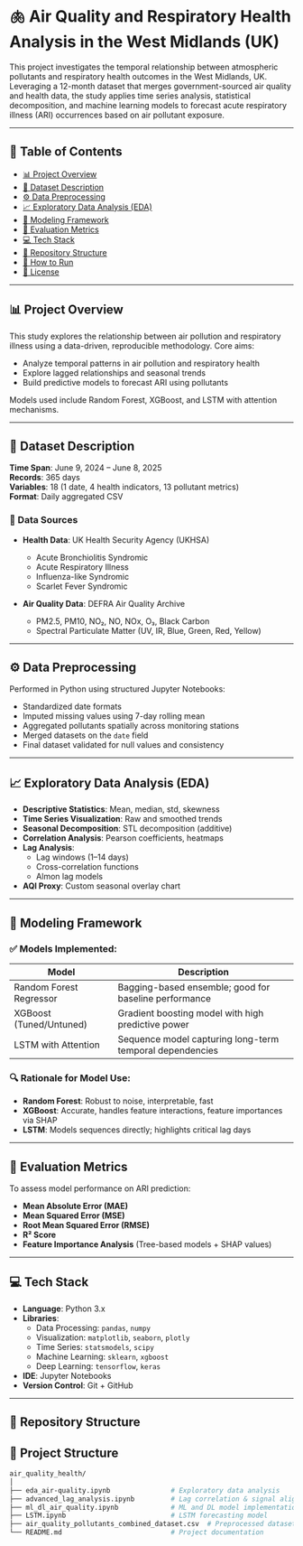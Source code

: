 # 🫁 Air Quality and Respiratory Health Analysis in the West Midlands (UK)

This project investigates the temporal relationship between atmospheric pollutants and respiratory health outcomes in the West Midlands, UK. Leveraging a 12-month dataset that merges government-sourced air quality and health data, the study applies time series analysis, statistical decomposition, and machine learning models to forecast acute respiratory illness (ARI) occurrences based on air pollutant exposure.

---

## 📌 Table of Contents

- [📊 Project Overview](#-project-overview)
- [📁 Dataset Description](#-dataset-description)
- [⚙️ Data Preprocessing](#️-data-preprocessing)
- [📈 Exploratory Data Analysis (EDA)](#-exploratory-data-analysis-eda)
- [🤖 Modeling Framework](#-modeling-framework)
- [📏 Evaluation Metrics](#-evaluation-metrics)
- [💻 Tech Stack](#-tech-stack)
- [📂 Repository Structure](#-repository-structure)
- [📌 How to Run](#-how-to-run)
- [📜 License](#-license)

---

## 📊 Project Overview

This study explores the relationship between air pollution and respiratory illness using a data-driven, reproducible methodology. Core aims:

- Analyze temporal patterns in air pollution and respiratory health
- Explore lagged relationships and seasonal trends
- Build predictive models to forecast ARI using pollutants

Models used include Random Forest, XGBoost, and LSTM with attention mechanisms.

---

## 📁 Dataset Description

**Time Span**: June 9, 2024 – June 8, 2025  
**Records**: 365 days  
**Variables**: 18 (1 date, 4 health indicators, 13 pollutant metrics)  
**Format**: Daily aggregated CSV

### 📍 Data Sources

- **Health Data**: UK Health Security Agency (UKHSA)
  - Acute Bronchiolitis Syndromic
  - Acute Respiratory Illness
  - Influenza-like Syndromic
  - Scarlet Fever Syndromic

- **Air Quality Data**: DEFRA Air Quality Archive
  - PM2.5, PM10, NO₂, NO, NOx, O₃, Black Carbon
  - Spectral Particulate Matter (UV, IR, Blue, Green, Red, Yellow)

---

## ⚙️ Data Preprocessing

Performed in Python using structured Jupyter Notebooks:

- Standardized date formats
- Imputed missing values using 7-day rolling mean
- Aggregated pollutants spatially across monitoring stations
- Merged datasets on the `date` field
- Final dataset validated for null values and consistency

---

## 📈 Exploratory Data Analysis (EDA)

- **Descriptive Statistics**: Mean, median, std, skewness
- **Time Series Visualization**: Raw and smoothed trends
- **Seasonal Decomposition**: STL decomposition (additive)
- **Correlation Analysis**: Pearson coefficients, heatmaps
- **Lag Analysis**:
  - Lag windows (1–14 days)
  - Cross-correlation functions
  - Almon lag models
- **AQI Proxy**: Custom seasonal overlay chart

---

## 🤖 Modeling Framework

### ✅ Models Implemented:

| Model                  | Description                                                                 |
|-----------------------|-----------------------------------------------------------------------------|
| Random Forest Regressor | Bagging-based ensemble; good for baseline performance                     |
| XGBoost (Tuned/Untuned) | Gradient boosting model with high predictive power                        |
| LSTM with Attention     | Sequence model capturing long-term temporal dependencies                  |

### 🔍 Rationale for Model Use:

- **Random Forest**: Robust to noise, interpretable, fast
- **XGBoost**: Accurate, handles feature interactions, feature importances via SHAP
- **LSTM**: Models sequences directly; highlights critical lag days

---

## 📏 Evaluation Metrics

To assess model performance on ARI prediction:

- **Mean Absolute Error (MAE)**
- **Mean Squared Error (MSE)**
- **Root Mean Squared Error (RMSE)**
- **R² Score**
- **Feature Importance Analysis** (Tree-based models + SHAP values)

---

## 💻 Tech Stack

- **Language**: Python 3.x
- **Libraries**:
  - Data Processing: `pandas`, `numpy`
  - Visualization: `matplotlib`, `seaborn`, `plotly`
  - Time Series: `statsmodels`, `scipy`
  - Machine Learning: `sklearn`, `xgboost`
  - Deep Learning: `tensorflow`, `keras`
- **IDE**: Jupyter Notebooks
- **Version Control**: Git + GitHub

---

## 📂 Repository Structure



## 🧠 Project Structure

```bash
air_quality_health/
│
├── eda_air-quality.ipynb               # Exploratory data analysis
├── advanced_lag_analysis.ipynb         # Lag correlation & signal alignment
├── ml_dl_air_quality.ipynb             # ML and DL model implementation
├── LSTM.ipynb                          # LSTM forecasting model
├── air_quality_pollutants_combined_dataset.csv  # Preprocessed dataset
└── README.md                           # Project documentation
